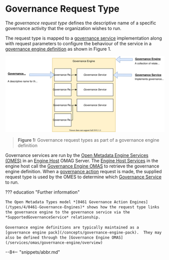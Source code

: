 <!-- SPDX-License-Identifier: CC-BY-4.0 -->
<!-- Copyright Contributors to the ODPi Egeria project. -->


# Governance Request Type

The *governance request type* defines the descriptive name of a specific governance activity that the organization wishes to run.

The request type is mapped to a [governance service](/concepts/governance-service) implementation along with request parameters to configure the behaviour of the service in a [governance engine definition](/concepts/governance-engine) as shown in Figure 1.

![Figure 1](/guides/developer/open-metadata-archives/governance-engine-definition.svg)
> **Figure 1:** Governance request types as part of a governance engine definition

Governance services are run by the [Open Metadata Engine Services (OMES)](/services/omes) in an [Engine Host](/concepts/engine-host) OMAG Server.  The [Engine Host Services](/services/engine-host-services) in the engine host call the [Governance Engine OMAS](/services/omas/governance-engine/overview) to retrieve the governance engine definition.  When a [governance action](/concepts/governance-action) request is made, the supplied request type is used by the OMES to determine which [Governance Service](/concepts/governance-service) to run.


??? education "Further information"

    The Open Metadata Types model *[0461 Governance Action Engines](/types/4/0461-Governance-Engines)* shows how the request type links the governance engine to the governance service via the *SupportedGovernanceService* relationship.
    
    Governance engine definitions are typically maintained as a [governance engine pack](/concepts/governance-engine-pack).  They may also be defined through the [Governance Engine OMAS](/services/omas/governance-engine/overview)


--8<-- "snippets/abbr.md"